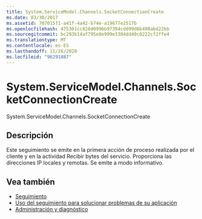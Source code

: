 ```yaml
---
title: System.ServiceModel.Channels.SocketConnectionCreate
ms.date: 03/30/2017
ms.assetid: 707015f1-a41f-4a42-b74e-a19677e2517b
ms.openlocfilehash: 475301cc828d0996b97394cdd99d6b490abd22bb
ms.sourcegitcommit: bc293b14af795e0e999e3304dd40c0222cf2ffe4
ms.translationtype: MT
ms.contentlocale: es-ES
ms.lasthandoff: 11/26/2020
ms.locfileid: "96291887"
---
```

# <a name="systemservicemodelchannelssocketconnectioncreate"></a>System.ServiceModel.Channels.SocketConnectionCreate

System.ServiceModel.Channels.SocketConnectionCreate  
  
## <a name="description"></a>Descripción  

 Este seguimiento se emite en la primera acción de proceso realizada por el cliente y en la actividad Recibir bytes del servicio. Proporciona las direcciones IP locales y remotas. Se emite a modo informativo.  
  
## <a name="see-also"></a>Vea también

- [Seguimiento](index.md)
- [Uso del seguimiento para solucionar problemas de su aplicación](using-tracing-to-troubleshoot-your-application.md)
- [Administración y diagnóstico](../index.md)
